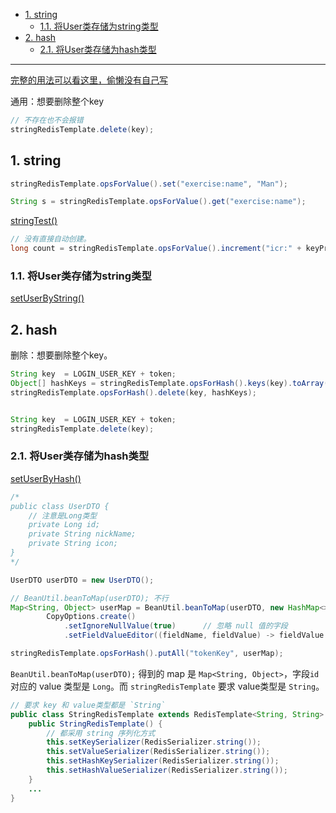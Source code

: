 - [1. string](#1-string)
  - [1.1. 将User类存储为string类型](#11-将user类存储为string类型)
- [2. hash](#2-hash)
  - [2.1. 将User类存储为hash类型](#21-将user类存储为hash类型)

---

[完整的用法可以看这里，偷懒没有自己写](https://blog.csdn.net/weixin_43835717/article/details/92802040)

通用：想要删除整个key 
```java
// 不存在也不会报错
stringRedisTemplate.delete(key);
```

## 1. string

```java
stringRedisTemplate.opsForValue().set("exercise:name", "Man");

String s = stringRedisTemplate.opsForValue().get("exercise:name");
```

[stringTest()](../stringRedisTemplateExercise/src/test/java/com/sword/stringredistemplate/StringRedisTemplateApplicationTests.java)

```java
// 没有直接自动创建。
long count = stringRedisTemplate.opsForValue().increment("icr:" + keyPrefix + ":" + date);
```

### 1.1. 将User类存储为string类型


[setUserByString()](../stringRedisTemplateExercise/src/test/java/com/sword/stringredistemplate/StringRedisTemplateApplicationTests.java)

## 2. hash
删除：想要删除整个key。
```java
String key  = LOGIN_USER_KEY + token;
Object[] hashKeys = stringRedisTemplate.opsForHash().keys(key).toArray();
stringRedisTemplate.opsForHash().delete(key, hashKeys);


String key  = LOGIN_USER_KEY + token;
stringRedisTemplate.delete(key);
```
### 2.1. 将User类存储为hash类型

[setUserByHash()](../stringRedisTemplateExercise/src/test/java/com/sword/stringredistemplate/StringRedisTemplateApplicationTests.java)
```java
/*
public class UserDTO {
    // 注意是Long类型
    private Long id;
    private String nickName;
    private String icon;
}
*/

UserDTO userDTO = new UserDTO();

// BeanUtil.beanToMap(userDTO); 不行
Map<String, Object> userMap = BeanUtil.beanToMap(userDTO, new HashMap<>(),
        CopyOptions.create()
            .setIgnoreNullValue(true)      // 忽略 null 值的字段
            .setFieldValueEditor((fieldName, fieldValue) -> fieldValue.toString()));    // 将 value 转化为 String 类型

stringRedisTemplate.opsForHash().putAll("tokenKey", userMap);
```

`BeanUtil.beanToMap(userDTO);` 得到的 map 是 `Map<String, Object>`，字段`id` 对应的 value 类型是 `Long`。而 `stringRedisTemplate` 要求 value类型是 `String`。


```java
// 要求 key 和 value类型都是 `String`
public class StringRedisTemplate extends RedisTemplate<String, String> {
    public StringRedisTemplate() {
        // 都采用 string 序列化方式
        this.setKeySerializer(RedisSerializer.string());
        this.setValueSerializer(RedisSerializer.string());
        this.setHashKeySerializer(RedisSerializer.string());
        this.setHashValueSerializer(RedisSerializer.string());
    }
    ...
}
```
